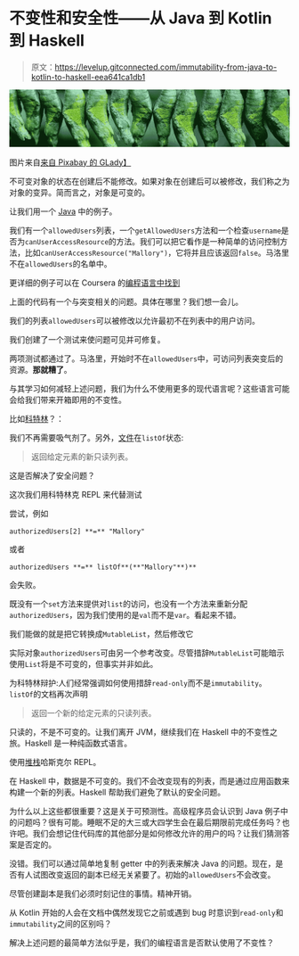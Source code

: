 # 不变性和安全性——从 Java 到 Kotlin 到 Haskell

> 原文：<https://levelup.gitconnected.com/immutability-from-java-to-kotlin-to-haskell-eea641ca1db1>

![](img/2fb84fa73410f36d22cc24c24cea8b7e.png)

图片来自[来自 Pixabay 的 GLady】](https://pixabay.com/photos/cocoon-butterfly-larva-larvae-209096/)

不可变对象的状态在创建后不能修改。如果对象在创建后可以被修改，我们称之为对象的变异。简而言之，对象是可变的。

让我们用一个 [Java](https://en.wikipedia.org/wiki/Java_(programming_language)) 中的例子。

我们有一个`allowedUsers`列表，一个`getAllowedUsers`方法和一个检查`username`是否为`canUserAccessResource`的方法。我们可以把它看作是一种简单的访问控制方法，比如`canUserAccessResource("Mallory")`，它将并且应该返回`false`。马洛里不在`allowedUsers`的名单中。

更详细的例子可以在 Coursera 的[编程语言中找到](https://www.coursera.org/learn/programming-languages/lecture/aOQ26/optional-java-mutation)

上面的代码有一个与突变相关的问题。具体在哪里？我们想一会儿。

我们的列表`allowedUsers`可以被修改以允许最初不在列表中的用户访问。

我们创建了一个测试来使问题可见并可修复。

两项测试都通过了。马洛里，开始时不在`allowedUsers`中，可访问列表突变后的资源。**那就糟了**。

与其学习如何减轻上述问题，我们为什么不使用更多的现代语言呢？这些语言可能会给我们带来开箱即用的不变性。

比如[科特林](https://kotlinlang.org/)？：

我们不再需要吸气剂了。另外，[文件](https://kotlinlang.org/api/latest/jvm/stdlib/kotlin.collections/list-of.html)在`listOf`状态:

> 返回给定元素的新只读列表。

这是否解决了安全问题？

这次我们用科特林克 REPL 来代替测试

尝试，例如

```
authorizedUsers[2] **=** "Mallory"
```

或者

```
authorizedUsers **=** listOf**(**"Mallory"**)**
```

会失败。

既没有一个`set`方法来提供对`list`的访问，也没有一个方法来重新分配`authorizedUsers`，因为我们使用的是`val`而不是`var`。看起来不错。

我们能做的就是把它转换成`MutableList`，然后修改它

实际对象`authorizedUsers`可由另一个参考改变。尽管措辞`MutableList`可能暗示使用`List`将是不可变的，但事实并非如此。

为科特林辩护:人们经常强调如何使用措辞`read-only`而不是`immutability`。`listOf`的文档再次声明

> 返回一个新的给定元素的只读列表。

只读的，不是不可变的。让我们离开 JVM，继续我们在 Haskell 中的不变性之旅。Haskell 是一种纯函数式语言。

使用[堆栈](https://docs.haskellstack.org/en/stable/README/)哈斯克尔 REPL。

在 Haskell 中，数据是不可变的。我们不会改变现有的列表，而是通过应用函数来构建一个新的列表。Haskell 帮助我们避免了默认的安全问题。

为什么以上这些都很重要？这是关于可预测性。高级程序员会认识到 Java 例子中的问题吗？很有可能。睡眠不足的大三或大四学生会在最后期限前完成任务吗？也许吧。我们会想记住代码库的其他部分是如何修改允许的用户的吗？让我们猜测答案是否定的。

没错。我们可以通过简单地复制 getter 中的列表来解决 Java 的问题。现在，是否有人试图改变返回的副本已经无关紧要了。初始的`allowedUsers`不会改变。

尽管创建副本是我们必须时刻记住的事情。精神开销。

从 Kotlin 开始的人会在文档中偶然发现它之前或遇到 bug 时意识到`read-only`和`immutability`之间的区别吗？

解决上述问题的最简单方法似乎是，我们的编程语言是否默认使用了不变性？